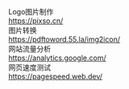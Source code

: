 Logo图片制作  
https://pixso.cn/  
图片转换  
https://pdftoword.55.la/img2icon/  
网站流量分析  
https://analytics.google.com/  
网页速度测试  
https://pagespeed.web.dev/  
